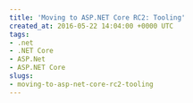 ```yaml
---
title: 'Moving to ASP.NET Core RC2: Tooling'
created_at: 2016-05-22 14:04:00 +0000 UTC
tags:
- .net
- .NET Core
- ASP.Net
- ASP.NET Core
slugs:
- moving-to-asp-net-core-rc2-tooling
---
```

